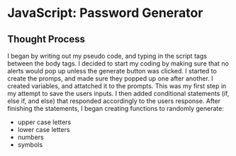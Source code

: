# JavaScript: Password Generator

## Thought Process
I began by writing out my pseudo code, and typing in the script tags between the body tags. 
I decided to start my coding by making sure that no alerts would pop up unless the generate button was clicked.
I started to create the promps, and made sure they popped up one after another.
I created variables, and attatched it to the prompts. This was my first step in my attempt to save the users inputs.
I then added conditional statements (if, else if, and else) that responded accordingly to the users response.
After finishing the statements, I began creating functions to randomly generate:
- upper case letters
- lower case letters
- numbers
- symbols
